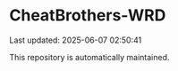# CheatBrothers-WRD

Last updated: 2025-06-07 02:50:41

This repository is automatically maintained.

